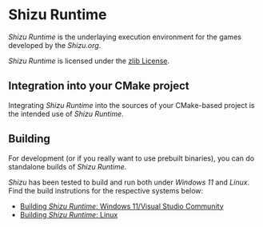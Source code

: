 # Shizu Runtime
*Shizu Runtime* is the underlaying execution environment for the games developed by the *Shizu.org*.

*Shizu Runtime* is licensed under the [zlib License](LICENSE).

## Integration into your CMake project
Integrating *Shizu Runtime* into the sources of your CMake-based project is the intended use of *Shizu Runtime*.

## Building
For development (or if you really want to use prebuilt binaries), you can do standalone builds of *Shizu Runtime*.

*Shizu* has been tested to build and run both under *Windows 11* and *Linux*.
Find the build instrutions for the respective systems below:
- [Building *Shizu Runtime*: Windows 11/Visual Studio Community](documentation/building-under-windows-11-visual-studio-community-2022.md)
- [Building *Shizu Runtime*: Linux](documentation/building-under-linux.md)
